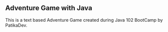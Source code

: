 ## Adventure Game with Java

This is a text based Adventure Game created during Java 102 BootCamp by PatikaDev.